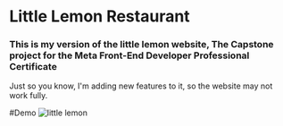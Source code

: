 # Little Lemon Restaurant
### This is my version of the little lemon website, The Capstone project for the Meta Front-End Developer Professional Certificate

Just so you know, I'm adding new features to it, so the website may not work fully. 

#Demo
![little lemon](https://lil-lemon-coffeholice-version.netlify.app/)
